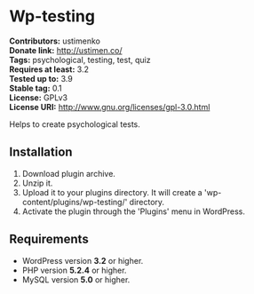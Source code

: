 # Wp-testing #

**Contributors:** ustimenko  
**Donate link:** http://ustimen.co/  
**Tags:** psychological, testing, test, quiz  
**Requires at least:** 3.2  
**Tested up to:** 3.9  
**Stable tag:** 0.1  
**License:** GPLv3  
**License URI:** http://www.gnu.org/licenses/gpl-3.0.html  

Helps to create psychological tests.

## Installation ##

1. Download plugin archive.
1. Unzip it.
1. Upload it to your plugins directory. It will create a 'wp-content/plugins/wp-testing/' directory.
1. Activate the plugin through the 'Plugins' menu in WordPress.

## Requirements ##

* WordPress version **3.2** or higher.
* PHP version **5.2.4** or higher.
* MySQL version **5.0** or higher.
